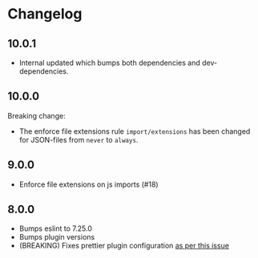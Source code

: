 # Changelog

## 10.0.1

- Internal updated which bumps both dependencies and dev-dependencies.

## 10.0.0

Breaking change:

- The enforce file extensions rule `import/extensions` has been changed for JSON-files from `never` to `always`.

## 9.0.0

- Enforce file extensions on js imports (#18)

## 8.0.0

- Bumps eslint to 7.25.0
- Bumps plugin versions
- (BREAKING) Fixes prettier plugin configuration [as per this issue](https://github.com/prettier/eslint-plugin-prettier/issues/180)
